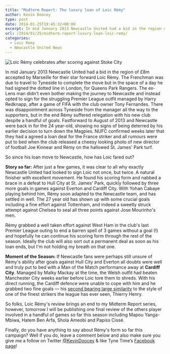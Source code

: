 ```yaml
---
title: "Midterm Report: The luxury loan of Loic Rémy"
author: Kevin Doocey
type: post
date: 2014-01-25T19:45:32+00:00
excerpt: In mid January 2013 Newcastle United had a bid in the region of £8m accepted by Marseille for their star forward Loic Rémy. The Frenchman was due to..
url: /2014/01/25/midterm-report-luxury-loan-loic-remy/
categories:
  - Loic Remy
  - Newcastle United News
---
```


![Loic Rémy celebrates after scoring against Stoke City](https://www.tynetime.com/wp-content/uploads/2014/01/Loic-Remy-Newcastle-United-Stoke.jpg "Rémy - His goals have helped Newcastle United into a great position in the league")

In mid January 2013 Newcastle United had a bid in the region of £8m accepted by Marseille for their star forward Loic Rémy. The Frenchman was due to travel to Tyneside to complete the move but in the space of a day he had signed the dotted line in London, for Queens Park Rangers. The ex-Lens man didn't even bother making the journey to Newcastle and instead opted to sign for the struggling Premier League outfit managed by Harry Redknapp, after a game of FIFA with the club owner Tony Fernandes. There was disappointment across Tyneside from the manager all the way to the supporters, but in the end Rémy suffered relegation with his new club despite a handful of goals. Fastforward to August of 2013 and Newcastle were back in for the 24 year-old, showing no signs of being deterred by his earlier decision to turn down the Magpies. NUFC confirmed weeks later that they had a agreed a loan deal for the France striker and all rumours were put to bed when the club released a cheesy looking photo of new director of football Joe Kinnear and Rémy on the hallowed St. James' Park turf.

So since his loan move to Newcastle, how has Loic fared out?

**Story so far:** After just a few games, it was clear to all why exactly Newcastle United had looked to sign Loic not once, but twice. A natural finisher with excellent movement. He found his scoring form and nabbed a brace in a defeat to Hull City at St. James' Park, quickly followed by three more goals in games against Everton and Cardiff City. With Yohan Cabaye playing behind him, Rémy soon adapted to the Newcastle team, and has settled in well. The 27 year old has shown up with some crucial goals including a fine effort against Tottenham, and indeed a sweetly struck attempt against Chelsea to seal all three points against Jose Mourinho's men.

Rémy grabbed a well taken effort against West Ham in the club's last Premier League outing to end a barren spell of 3 games without a goal (!) and hopefully he can continue his scoring form through the rest of the season. Ideally the club will also sort out a permanent deal as soon as his loan ends, but I'm not holding my breath on that one.

**Moment of the Season:** If Newcastle fans were perhaps still unsure of Rémy's ability after goals against Hull City and Everton all doubts were well and truly put to bed with a Man of the Match performance away at **Cardiff City**. Managed by Malky Mackay at the time, the Welsh outfit had beaten Manchester City weeks earlier before Loic tore them to shreds. With his direct running, the Cardiff defence were unable to cope with him and he grabbed two fine goals — his [second bearing large similarity](https://www.youtube.com/watch?v=pB_H-q9uSV8 "Loic Rémy Cardiff Goal") to the style of one of the finest strikers the league has ever seen, Thierry Henry.

So folks, Loic Rémy's review brings an end to my Midterm Report series, however, tomorrow I will be publishing one final review of the others player involved in a handful of games so far this season including Mapou Yanga-Mbiwa, Hatem Ben Arfa, Shola Ameobi and Papiss Cissé.

Finally, do you have anything to say about Rémy's form so far this campaign? Well if you do, leave a comment below and also make sure you give me a follow on Twitter [@KevinDoocey](https://twitter.com/kevindoocey "Kevin Doocey Twitter") & like Tyne Time’s [Facebook page](http://www.facebook.com/tynetime "Tyne Time Facebook Page")!

